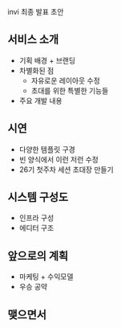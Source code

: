 invi 최종 발표 초안

## 서비스 소개

- 기획 배경 + 브랜딩
- 차별화된 점
  - 자유로운 레이아웃 수정
  - 초대를 위한 특별한 기능들
- 주요 개발 내용

## 시연

- 다양한 템플릿 구경
- 빈 양식에서 이런 저런 수정
- 26기 첫주차 세션 초대장 만들기

## 시스템 구성도

- 인프라 구성
- 에디터 구조

## 앞으로의 계획

- 마케팅 + 수익모델
- 우승 공약

## 맺으면서


